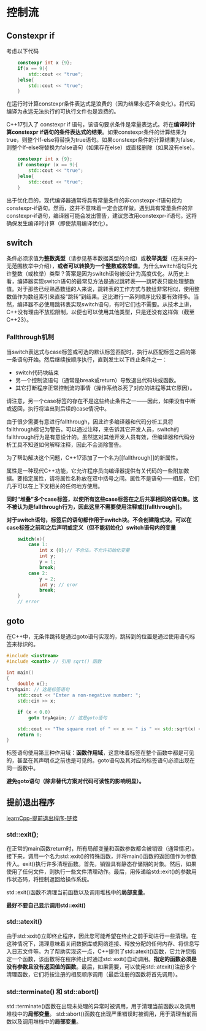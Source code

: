 # 控制流
## Constexpr if
考虑以下代码
```cpp
    constexpr int x {9};
    if(x == 9){
        std::cout << "true";
    }else{
        std::cout << "true";
    }
```
在运行时计算constexpr条件表达式是浪费的（因为结果永远不会变化）。将代码编译为永远无法执行的可执行文件也是浪费的。

C++17引入了 constexpr if 语句，该语句要求条件是常量表达式。将在**编译时计算constexpr if语句的条件表达式的结果**。如果constexpr条件的计算结果为true，则整个If-else将替换为true语句。如果constexpr条件的计算结果为false，则整个If-else将替换为false语句（如果存在else）或直接删除（如果没有else）。
```cpp
    constexpr int x {9};
    if constexpr (x == 9){
        std::cout << "true";
    }else{
        std::cout << "true";
    }
```

出于优化目的，现代编译器通常将具有常量条件的非constexpr-if语句视为constexpr-if语句。然而，这并不意味着一定会这样做。遇到具有常量条件的非constexpr-if语句，编译器可能会发出警告，建议您改用constexpr-if语句。这将确保发生编译时计算（即使禁用编译优化）。

## switch
条件必须求值为**整数类型**（请参见基本数据类型的介绍）或**枚举类型**（在未来的–无范围枚举中介绍），**或者可以转换为一个整数或枚举值**。为什么switch语句只允许整数（或枚举）类型？答案是因为switch语句被设计为高度优化。从历史上看，编译器实现switch语句的最常见方法是通过跳转表——跳转表只能处理整数值。对于那些已经熟悉数组的人来说，跳转表的工作方式与数组非常相似，使用整数值作为数组索引来直接“跳转”到结果。这比进行一系列顺序比较要有效得多。当然，编译器不必使用跳转表实现switch语句，有时它们也不需要。从技术上讲，C++没有理由不放松限制，以便也可以使用其他类型，只是还没有这样做（截至C++23）。
### Fallthrough机制
当switch表达式与case标签或可选的默认标签匹配时，执行从匹配标签之后的第一条语句开始。然后继续按顺序执行，直到发生以下终止条件之一：
- switch代码块结束
- 另一个控制流语句（通常是break或return）导致退出代码块或函数。
- 其它打断程序正常控制流的事情（操作系统杀死了对应的进程等其它原因）。

请注意，另一个case标签的存在不是这些终止条件之一——因此，如果没有中断或返回，执行将溢出到后续的case情况中。

由于很少需要有意进行fallthrough，因此许多编译器和代码分析工具将fallthrough标记为警告。可以通过注释，来告诉其它开发人员，switch的fallthrough行为是有意设计的。虽然这对其他开发人员有效，但编译器和代码分析工具不知道如何解释注释，因此不会消除警告。

为了帮助解决这个问题，C++17添加了一个名为\[[fallthrough]]的新属性。

属性是一种现代C++功能，它允许程序员向编译器提供有关代码的一些附加数据。要指定属性，请将属性名称放在双中括号之间。属性不是语句——相反，它们几乎可以在上下文相关的任何地方使用。

**同时“堆叠”多个case标签，以使所有这些case标签在之后共享相同的语句集。这不被认为是fallthrough行为，因此这里不需要使用注释或\[[fallthrough]]。**

**对于switch语句，标签后的语句都作用于switch块。不会创建隐式块。可以在case标签之前和之后声明或定义（但不能初始化）switch语句内的变量**
```cpp
    switch(x){
        case 1:
            int x {0};// 不合法，不允许初始化变量
            int y;
            y = 1;
            break;
        case 2:
            y = 2;
            int y; // eror
            break;
    }
    // error
```

## goto
在C++中，无条件跳转是通过goto语句实现的，跳转到的位置是通过使用语句标签来标识的。
```cpp
#include <iostream>
#include <cmath> // 引用 sqrt() 函数

int main()
{
    double x{};
tryAgain: // 这是标签语句
    std::cout << "Enter a non-negative number: "; 
    std::cin >> x;

    if (x < 0.0)
        goto tryAgain; // 这是goto语句

    std::cout << "The square root of " << x << " is " << std::sqrt(x) << '\n';
    return 0;
}
```

标签语句使用第三种作用域：**函数作用域**，这意味着标签在整个函数中都是可见的，甚至在其声明点之前也是可见的。goto语句及其对应的标签语句必须出现在同一函数中。

**避免goto语句（除非替代方案对代码可读性的影响明显）。**

## 提前退出程序
[learnCpp-提前退出程序-链接](https://www.studycpp.cn/basic/chapter8/halt/)
### std::exit();
在正常的main函数return时，所有局部变量和函数参数都会被销毁（通常情况）。接下来，调用一个名为std::exit()的特殊函数，并将main()函数的返回值作为参数传入。exit()执行许多清理函数。首先，销毁具有静态存储期的对象。然后，如果使用了任何文件，则执行一些文件清理动作。最后，用传递给std::exit()的参数用作状态码，将控制返回给操作系统。

std::exit()函数不清理当前函数以及调用堆栈中的**局部变量**。

**最好不要自己显示调用std::exit()**

### std::atexit()
由于std::exit()立即终止程序，因此您可能希望在终止之前手动进行一些清理。在这种情况下，清理意味着关闭数据库或网络连接、释放分配的任何内存、将信息写入日志文件等。为了帮助实现这一点，C++提供了std::atexit()函数，它允许您指定一个函数，该函数将在程序终止时通过std::exit()自动调用。**指定的函数必须是没有参数且没有返回值的函数**。最后，如果需要，可以使用std::atexit()注册多个清理函数，它们将按注册的相反顺序调用（最后注册的函数将首先调用）。

### std::terminate() 和 std::abort()
std::terminate()函数在出现未处理的异常时被调用，用于清理当前函数以及调用堆栈中的**局部变量**。
std::abort()函数在出现严重错误时被调用，用于清理当前函数以及调用堆栈中的**局部变量**。